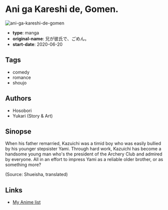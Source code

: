 # Ani ga Kareshi de, Gomen.

![ani-ga-kareshi-de-gomen](https://cdn.myanimelist.net/images/manga/1/243099.jpg)

-   **type**: manga
-   **original-name**: 兄が彼氏で、ごめん。
-   **start-date**: 2020-06-20

## Tags

-   comedy
-   romance
-   shoujo

## Authors

-   Hosobori
-   Yukari (Story & Art)

## Sinopse

When his father remarried, Kazuichi was a timid boy who was easily bullied by his younger stepsister Yami. Through hard work, Kazuichi has become a handsome young man who's the president of the Archery Club and admired by everyone. All in an effort to impress Yami as a reliable older brother, or as something more?

(Source: Shueisha, translated)

## Links

-   [My Anime list](https://myanimelist.net/manga/135369/Ani_ga_Kareshi_de_Gomen)
